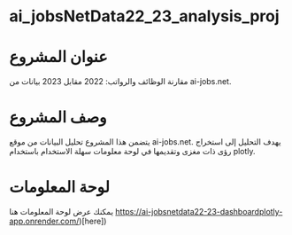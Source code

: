 # ai_jobsNetData22_23_analysis_proj
# عنوان المشروع
مقارنة الوظائف والرواتب: 2022 مقابل 2023 بيانات من ai-jobs.net.
# وصف المشروع
يتضمن هذا المشروع تحليل البيانات من موقع ai-jobs.net. يهدف التحليل إلى استخراج رؤى ذات مغزى وتقديمها في لوحة معلومات سهلة الاستخدام باستخدام plotly.
# لوحة المعلومات
يمكنك عرض لوحة المعلومات هنا https://ai-jobsnetdata22-23-dashboardplotly-app.onrender.com/)[here])
